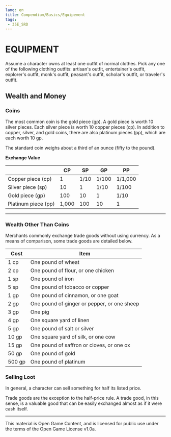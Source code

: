 ```yaml
---
lang: en
title: Compendium/Basics/Equipement
tags:
 - 35E_SRD
---
```


# EQUIPMENT

Assume a character owns at least one outfit of normal clothes. Pick any
one of the following clothing outfits: artisan's outfit, entertainer's
outfit, explorer's outfit, monk's outfit, peasant's outfit, scholar's
outfit, or traveler's outfit.

## Wealth and Money

### Coins

The most common coin is the gold piece (gp). A gold piece is worth 10
silver pieces. Each silver piece is worth 10 copper pieces (cp). In
addition to copper, silver, and gold coins, there are also platinum
pieces (pp), which are each worth 10 gp.

The standard coin weighs about a third of an ounce (fifty to the pound).

**Exchange Value**

||CP|SP|GP|PP|
|---|----|---|---|---|
|Copper piece (cp)|1|1/10|1/100|1/1,000|
|Silver piece (sp)|10|1|1/10|1/100|
|Gold piece (gp)|100|10|1|1/10|
|Platinum piece (pp)|1,000|100|10|1|

  -----------------------

### Wealth Other Than Coins

Merchants commonly exchange trade goods without using currency. As a
means of comparison, some trade goods are detailed below.

|Cost|Item|
|---|---|
|1 cp|One pound of wheat|
|2 cp|One pound of flour, or one chicken|
|1 sp|One pound of iron|
|5 sp|One pound of tobacco or copper|
|1 gp|One pound of cinnamon, or one goat|
|2 gp|One pound of ginger or pepper, or one sheep|
|3 gp|One pig|
|4 gp|One square yard of linen|
|5 gp|One pound of salt or silver|
|10 gp|One square yard of silk, or one cow|
|15 gp|One pound of saffron or cloves, or one ox|
|50 gp|One pound of gold|
|500 gp|One pound of platinum|



### Selling Loot

In general, a character can sell something for half its listed price.

Trade goods are the exception to the half-price rule. A trade good, in this sense, is a valuable good that can be easily exchanged almost as if it were cash itself.

---

This material is Open Game Content, and is licensed for public use under the terms of the Open Game License v1.0a.
